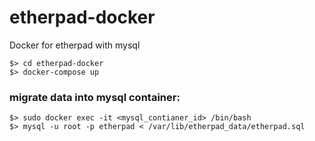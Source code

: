 # etherpad-docker
Docker for etherpad with mysql

````
$> cd etherpad-docker
$> docker-compose up
````

### migrate data into mysql container:
````
$> sudo docker exec -it <mysql_contianer_id> /bin/bash
$> mysql -u root -p etherpad < /var/lib/etherpad_data/etherpad.sql
````
